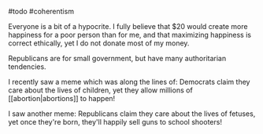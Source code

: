 #todo
#coherentism

Everyone is a bit of a hypocrite. I fully believe that $20 would create more happiness for a poor person than for me, and that maximizing happiness is correct ethically, yet I do not donate most of my money.

Republicans are for small government, but have many authoritarian tendencies.

I recently saw a meme which was along the lines of: Democrats claim they care about the lives of children, yet they allow millions of [[abortion|abortions]] to happen!

I saw another meme: Republicans claim they care about the lives of fetuses, yet once they're born, they'll happily sell guns to school shooters!
